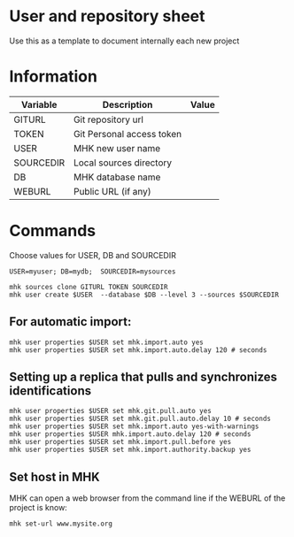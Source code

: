 # User and repository sheet

Use this as a template to document internally each new project

# Information


| Variable	|  Description	            | Value |
|-----------|---------------------------|-------|
|GITURL	    | Git repository url	    |       |
|TOKEN	    | Git Personal access token |       |	
|USER	    | MHK new user name         |       |
|SOURCEDIR	| Local sources directory   |       |
|DB	        | MHK database name         |       |
|WEBURL     | Public URL (if any)       |       |


# Commands

Choose values for USER, DB and SOURCEDIR

    USER=myuser; DB=mydb;  SOURCEDIR=mysources

    mhk sources clone GITURL TOKEN SOURCEDIR
    mhk user create $USER  --database $DB --level 3 --sources $SOURCEDIR

## For  automatic import:

    mhk user properties $USER set mhk.import.auto yes
    mhk user properties $USER set mhk.import.auto.delay 120 # seconds

## Setting up a replica that pulls and synchronizes identifications

    mhk user properties $USER set mhk.git.pull.auto yes
    mhk user properties $USER set mhk.git.pull.auto.delay 10 # seconds
    mhk user properties $USER set mhk.import.auto yes-with-warnings
    mhk user properties $USER mhk.import.auto.delay 120 # seconds
    mhk user properties $USER set mhk.import.pull.before yes
    mhk user properties $USER set mhk.import.authority.backup yes

## Set host in MHK

MHK can open a web browser from the command line 
if the WEBURL of the project is know:

```bash
mhk set-url www.mysite.org
```
